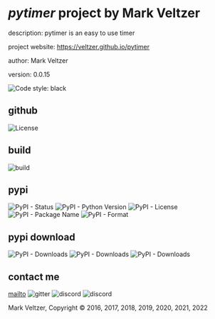 # *pytimer* project by Mark Veltzer

description: pytimer is an easy to use timer

project website: https://veltzer.github.io/pytimer

author: Mark Veltzer

version: 0.0.15

![Code style: black](https://img.shields.io/badge/code%20style-black-000000.svg)

## github

![License](https://img.shields.io/github/license/veltzer/pytconf)

## build

![build](https://github.com/veltzer/pytimer/workflows/build/badge.svg)

## pypi

![PyPI - Status](https://img.shields.io/pypi/status/pytimer)
![PyPI - Python Version](https://img.shields.io/pypi/pyversions/pytimer)
![PyPI - License](https://img.shields.io/pypi/l/pytimer)
![PyPI - Package Name](https://img.shields.io/pypi/v/pytimer)
![PyPI - Format](https://img.shields.io/pypi/format/pytimer)

## pypi download

![PyPI - Downloads](https://img.shields.io/pypi/dd/pytimer)
![PyPI - Downloads](https://img.shields.io/pypi/dw/pytimer)
![PyPI - Downloads](https://img.shields.io/pypi/dm/pytimer)



## contact me
[mailto](mailto:mark.veltzer@gmail.com)
![gitter](https://img.shields.io/gitter/room/veltzer/mark.veltzer)
![discord](https://img.shields.io/discord/719336281624281119)
![discord](https://img.shields.io/discord/719336282194444302)

Mark Veltzer, Copyright © 2016, 2017, 2018, 2019, 2020, 2021, 2022
